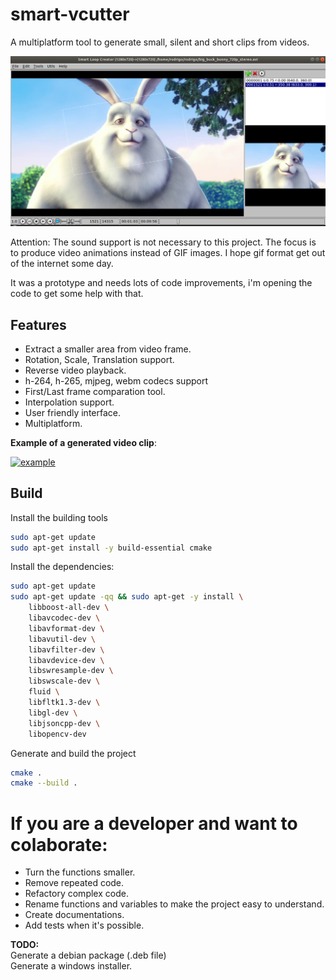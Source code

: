 # smart-vcutter
A multiplatform tool to generate small, silent and short clips from videos.

![Ubuntu screenshot](https://raw.githubusercontent.com/rodjjo/smart-vcutter/master/docs/images/ubuntu-screen-shot.png)

Attention: The sound support is not necessary to this project. The focus is to produce video animations instead of GIF images. I hope gif format get out of the internet some day.

It was a prototype and needs lots of code improvements, i'm opening the code to get some help with that.

## Features

* Extract a smaller area from video frame.
* Rotation, Scale, Translation support.
* Reverse video playback.
* h-264, h-265, mjpeg, webm codecs support
* First/Last frame comparation tool.
* Interpolation support.
* User friendly interface.
* Multiplatform.

**Example of a generated video clip**:

[![example](http://img.youtube.com/vi/7MCendkxo1I/0.jpg)](http://www.youtube.com/watch?v=7MCendkxo1I)


## Build

Install the building tools

```bash
sudo apt-get update
sudo apt-get install -y build-essential cmake
```

Install the dependencies:

```bash
sudo apt-get update
sudo apt-get update -qq && sudo apt-get -y install \
    libboost-all-dev \
    libavcodec-dev \
    libavformat-dev \
    libavutil-dev \
    libavfilter-dev \
    libavdevice-dev \
    libswresample-dev \
    libswscale-dev \
    fluid \
    libfltk1.3-dev \
    libgl-dev \
    libjsoncpp-dev \
    libopencv-dev
```

Generate and build the project

```bash
cmake .
cmake --build .
```

# If you are a developer and want to colaborate:

* Turn the functions smaller.
* Remove repeated code.
* Refactory complex code.
* Rename functions and variables to make the project easy to understand.
* Create documentations.
* Add tests when it's possible.


**TODO:**  
Generate a debian package (.deb file)  
Generate a windows installer.
